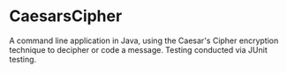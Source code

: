 # CaesarsCipher
A command line application in Java, using the Caesar's Cipher encryption technique to decipher or code a message. Testing conducted via JUnit testing.
